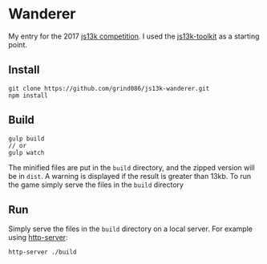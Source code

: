 # Wanderer
My entry for the 2017 [js13k competition](http://2017.js13kgames.com/). I used the [js13k-toolkit](https://github.com/lucaspenney/js13k-toolkit) as a starting point.

## Install
```
git clone https://github.com/grind086/js13k-wanderer.git
npm install
```

## Build
```
gulp build
// or
gulp watch
```

The minified files are put in the `build` directory, and the zipped version will be in `dist`. A warning is displayed if the result is greater than 13kb. To run the game
simply serve the files in the `build` directory

## Run
Simply serve the files in the `build` directory on a local server. For example using [http-server](https://github.com/indexzero/http-server):

```
http-server ./build
```
